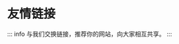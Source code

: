 # 友情链接

::: info
与我们交换链接，推荐你的网站，向大家相互共享。
:::

<p></p>
<div class="grid grid-cols-2 md:grid-cols-3 gap-4">
    <Card
        href="https://tgnav.github.io/"
        target="_blank"
        img="https://tgnav.github.io/favicon.ico"
        title="TGNAV"
        text="Telegram 频道群组导航。"
    />
    <Card
        href="https://hew666.github.io/pintree/"
        target="_blank"
        img="https://hew666.github.io/pintree/assets/favicon/favicon-32x32.png"
        title="Ken 的网站收藏"
        text="高效便捷的资源聚合平台。"
    />
    <Card
        href="https://www.iyio.net/"
        target="_blank"
        img="https://www.iyio.net/favicon.ico"
        title="科学上网"
        text="分享科学上网教程的优质博客。"
    />
    <Card
        href="https://xszn.org/"
        target="_blank"
        img="https://xszn.org/favicon.ico"
        title="行书指南"
        text="软件资源分享网站。"
    />
    <Card
        href="https://022330.xyz/"
        target="_blank"
        img="https://022330.xyz/favicon.ico"
        title="23 导航"
        text="导航大全网站。"
    />
</div>